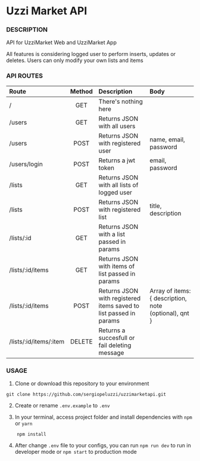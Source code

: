# Uzzi Market API

### DESCRIPTION
API for UzziMarket Web and UzziMarket App

All features is considering logged user to perform inserts, updates or deletes. Users can only modify your own lists and items

### API ROUTES
| Route  | Method   | Description                          | Body                    |
| :----- | :------: | :----------------------------------- | :---------------------- |
| / | GET | There's nothing here | |
| /users | GET | Returns JSON with all users | |
| /users | POST | Returns JSON with registered user | name, email, password |
| /users/login | POST | Returns a jwt token | email, password |
| /lists | GET | Returns JSON with all lists of logged user | |
| /lists | POST | Returns JSON with registered list | title, description |
| /lists/:id | GET | Returns JSON with a list passed in params | |
| /lists/:id/items | GET | Returns JSON with items of list passed in params | |
| /lists/:id/items | POST | Returns JSON with registered items saved to list passed in params | Array of items: { description, note (optional), qnt } |
| /lists/:id/items/:item | DELETE | Returns a succesfull or fail deleting message | |

### USAGE
1. Clone or download this repository to your environment
```shell
git clone https://github.com/sergiopeluzzi/uzzimarketapi.git 
```

2. Create or rename ```.env.example``` to ```.env```

3. In your terminal, access project folder and install dependencies with ```npm``` or ```yarn```
```shell
    npm install
```

4. After change ```.env``` file to your configs, you can run ```npm run dev``` to run in developer mode or ```npm start``` to production mode


